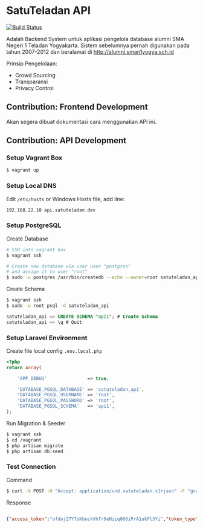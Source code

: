 # SatuTeladan API

[![Build Status](https://travis-ci.org/yohang88/satuteladan_api.svg?branch=master)](https://travis-ci.org/yohang88/satuteladan_api)

Adalah Backend System untuk aplikasi pengelola database alumni SMA Negeri 1 Teladan Yogyakarta. Sistem sebelumnya pernah digunakan pada tahun 2007-2012 dan beralamat di http://alumni.sman1yogya.sch.id

Prinsip Pengelolaan:
- Crowd Sourcing
- Transparansi
- Privacy Control

## Contribution: Frontend Development
Akan segera dibuat dokumentasi cara menggunakan API ini.

## Contribution: API Development

### Setup Vagrant Box
```bash
$ vagrant up
```

### Setup Local DNS
Edit `/etc/hosts` or Windows Hosts file, add line:
```bash
192.168.22.10 api.satuteladan.dev
```

### Setup PostgreSQL
Create Database
```bash
# SSH into vagrant box
$ vagrant ssh

# Create new database via user user "postgres"
# and assign it to user "root"
$ sudo -u postgres /usr/bin/createdb --echo --owner=root satuteladan_api
```

Create Schema
```bash
$ vagrant ssh
$ sudo -u root psql -d satuteladan_api
```
```sql
satuteladan_api => CREATE SCHEMA "api1"; # Create Schema
satuteladan_api => \q # Quit
```

### Setup Laravel Environment
Create file local config `.env.local.php` 
```php
<?php
return array(

    'APP_DEBUG'               => true,

    'DATABASE_PGSQL_DATABASE' => 'satuteladan_api',
    'DATABASE_PGSQL_USERNAME' => 'root',
    'DATABASE_PGSQL_PASSWORD' => 'root',
    'DATABASE_PGSQL_SCHEMA'   => 'api1',
);
```

Run Migration &amp; Seeder
```bash
$ vagrant ssh
$ cd /vagrant
$ php artisan migrate
$ php artisan db:seed
```

### Test Connection
Command
```bash
$ curl -X POST -H "Accept: application/vnd.satuteladan.v1+json" -F "grant_type=client_credentials" -F "client_id=myapp" -F "client_secret=myapp" http://api.satuteladan.dev/oauth/access_token
```

Response
```json

{"access_token":"ofdojZ7Y7sKbuckVhTr9eNiiq066iPrA1ukFl3Yi","token_type":"Bearer","expires_in":3600}
```
